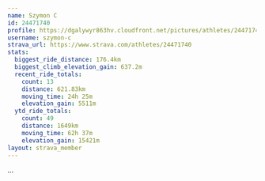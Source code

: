 ```yaml
---
name: Szymon C
id: 24471740
profile: https://dgalywyr863hv.cloudfront.net/pictures/athletes/24471740/7213253/2/large.jpg
username: szymon-c
strava_url: https://www.strava.com/athletes/24471740
stats:
  biggest_ride_distance: 176.4km
  biggest_climb_elevation_gain: 637.2m
  recent_ride_totals:
    count: 13
    distance: 621.83km
    moving_time: 24h 25m
    elevation_gain: 5511m
  ytd_ride_totals:
    count: 49
    distance: 1649km
    moving_time: 62h 37m
    elevation_gain: 15421m
layout: strava_member
--- 
```

...

